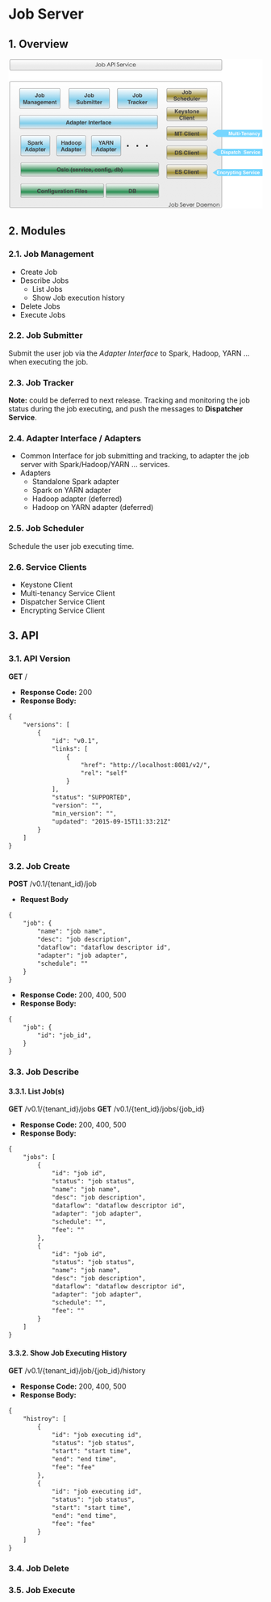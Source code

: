 <!--
        Licensed Materials - Property of esse.io

        (C) Copyright esse.io Inc. 2015 All Rights Reserved

        Licensed under the Apache License, Version 2.0 (the "License");
        you may not use this file except in compliance with the License.
        You may obtain a copy of the License at

           http://www.apache.org/licenses/LICENSE-2.0

        Unless required by applicable law or agreed to in writing, software
        distributed under the License is distributed on an "AS IS" BASIS,
        WITHOUT WARRANTIES OR CONDITIONS OF ANY KIND, either express or implied.
        See the License for the specific language governing permissions and
        limitations under the License.
-->

# Job Server

## 1. Overview

  ![Overview](/design/_static/fw-job-server.png)

## 2. Modules

### 2.1. Job Management

* Create Job
* Describe Jobs
  * List Jobs
  * Show Job execution history
* Delete Jobs
* Execute Jobs

### 2.2. Job Submitter
Submit the user job via the *Adapter Interface* to Spark, Hadoop, YARN ... when executing the job.

### 2.3. Job Tracker
**Note:** could be deferred to next release.
Tracking and monitoring the job status during the job executing, and push the messages to **Dispatcher Service**.

### 2.4. Adapter Interface / Adapters
* Common Interface for job submitting and tracking, to adapter the job server with Spark/Hadoop/YARN ... services.
* Adapters
  * Standalone Spark adapter
  * Spark on YARN adapter
  * Hadoop adapter (deferred)
  * Hadoop on YARN adapter (deferred)

### 2.5. Job Scheduler
Schedule the user job executing time.

### 2.6. Service Clients
* Keystone Client
* Multi-tenancy Service Client
* Dispatcher Service Client
* Encrypting Service Client

## 3. API
### 3.1. API Version
**GET**     /
* **Response Code:** 200 
* **Response Body:**
```
{
    "versions": [
        {
            "id": "v0.1",
            "links": [
                {
                    "href": "http://localhost:8081/v2/",
                    "rel": "self"
                }
            ],
            "status": "SUPPORTED",
            "version": "",
            "min_version": "",
            "updated": "2015-09-15T11:33:21Z"
        }
    ]
}
```

### 3.2. Job Create
**POST**    /v0.1/{tenant_id}/job
* **Request Body**
```
{
    "job": {
        "name": "job name",
        "desc": "job description",
        "dataflow": "dataflow descriptor id",
        "adapter": "job adapter",
        "schedule": ""
    }
}
```

* **Response Code:** 200, 400, 500
* **Response Body:**
```
{
    "job": {
        "id": "job_id",
    }
}
```

### 3.3. Job Describe
#### 3.3.1. List Job(s)
**GET**     /v0.1/{tenant_id}/jobs
**GET**     /v0.1/{tent_id}/jobs/{job_id}
* **Response Code:** 200, 400, 500
* **Response Body:**
```
{
    "jobs": [
        {
            "id": "job id",
            "status": "job status",
            "name": "job name",
            "desc": "job description",
            "dataflow": "dataflow descriptor id",
            "adapter": "job adapter",
            "schedule": "",
            "fee": ""
        },
        {
            "id": "job id",
            "status": "job status",
            "name": "job name",
            "desc": "job description",
            "dataflow": "dataflow descriptor id",
            "adapter": "job adapter",
            "schedule": "",
            "fee": ""
        }
    ]
}
```

#### 3.3.2. Show Job Executing History
**GET**     /v0.1/{tenant_id}/job/{job_id}/history
* **Response Code:** 200, 400, 500
* **Response Body:**
```
{
    "histroy": [
        {
            "id": "job executing id",
            "status": "job status",
            "start": "start time",
            "end": "end time",
            "fee": "fee"
        },
        {
            "id": "job executing id",
            "status": "job status",
            "start": "start time",
            "end": "end time",
            "fee": "fee"
        }
    ]
}
```

### 3.4. Job Delete

### 3.5. Job Execute
